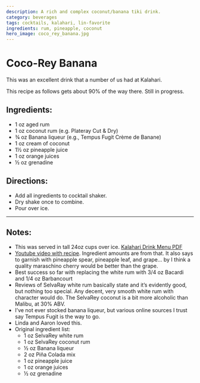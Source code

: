 ```yaml
---
description: A rich and complex coconut/banana tiki drink. 
category: beverages
tags: cocktails, kalahari, lin-favorite
ingredients: rum, pineapple, coconut
hero_image: coco_rey_banana.jpg
---
```


# Coco-Rey Banana 

This was an excellent drink that a number of us had at Kalahari. 

This recipe as follows gets about 90% of the way there. Still in progress. 

## Ingredients:

- 1 oz aged rum
- 1 oz coconut rum (e.g. Plateray Cut & Dry)
- ¾ oz Banana liqueur (e.g., Tempus Fugit Crème de Banane)
- 1 oz cream of coconut
- 1½ oz pineapple juice
- 1 oz orange juices
- ½ oz grenadine

## Directions:

- Add all ingredients to cocktail shaker.
- Dry shake once to combine.
- Pour over ice.

* * *

## Notes: 

- This was served in tall 24oz cups over ice. [Kalahari Drink Menu PDF](https://www.kalahariresorts.com/media/lepayhnz/pa-cabana-drink-menu-115x11-050624_.pdf)
- [Youtube video with recipe](https://www.youtube.com/watch?v=7tsNY-vKvXQ). Ingredient amounts are from that. It also says to garnish with pineapple spear, pineapple leaf, and grape... by I think a quality maraschino cherry would be better than the grape.
- Best success so far with replacing the white rum with 3/4 oz Bacardi and 1/4 oz Barbancourt 
- Reviews of SelvaRay white rum basically state and it’s evidently good, but nothing too special. Any decent, very smooth white rum with character would do. The SelvaRey coconut is a bit more alcoholic than Malibu, at 30% ABV. 
- I’ve not ever stocked banana liqueur, but various online sources I trust say Tempus Fugit is the way to go.
- Linda and Aaron loved this.
- Original ingredient list:
    - 1 oz SelvaRey white rum
    - 1 oz SelvaRey coconut rum
    - ½ oz Banana liqueur
    - 2 oz Piña Colada mix
    - 1 oz pineapple juice
    - 1 oz orange juices
    - ½ oz grenadine


